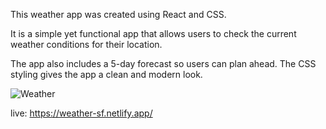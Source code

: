 This weather app was created using React and CSS.

It is a simple yet functional app that allows users to check the current weather conditions for their location. 

The app also includes a 5-day forecast so users can plan ahead. The CSS styling gives the app a clean and modern look.

![Weather](https://user-images.githubusercontent.com/92720989/205305336-f0269832-bf22-45fa-b929-6b481b9f37fa.png)


live: https://weather-sf.netlify.app/
